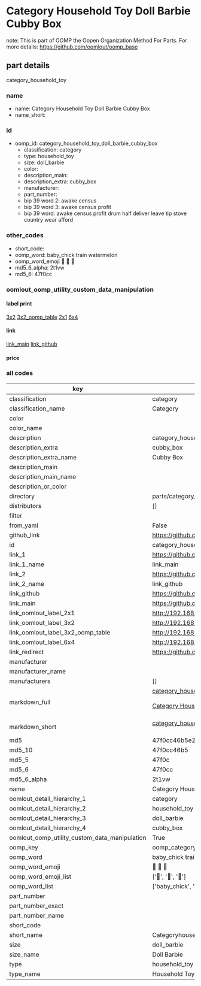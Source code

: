 # Category Household Toy Doll Barbie Cubby Box  

note: This is part of OOMP the Oopen Organization Method For Parts. For more details: https://github.com/oomlout/oomp_base

##  part details
  



category_household_toy



### name
* name: Category Household Toy Doll Barbie Cubby Box
* name_short: 
### id
* oomp_id: category_household_toy_doll_barbie_cubby_box
  * classification: category
  * type: household_toy
  * size: doll_barbie
  * color: 
  * description_main: 
  * description_extra: cubby_box
  * manufacturer: 
  * part_number: 
  * bip 39 word 2: awake census
  * bip 39 word 3: awake census profit
  * bip 39 word: awake census profit drum half deliver leave tip stove country wear afford

### other_codes
* short_code: 
* oomp_word: baby_chick train watermelon
* oomp_word_emoji :baby_chick: :train: :watermelon:
* md5_6_alpha: 2t1vw
* md5_6: 47f0cc






### oomlout_oomp_utility_custom_data_manipulation
#### label print
[3x2](http://192.168.1.245:1112/?label=oomp%202t1vw)
[3x2_oomp_table](http://192.168.1.108:1112/?label=oomp%202t1vw)
[2x1](http://192.168.1.242:1112/?label=oomp%202t1vw)
[6x4](http://192.168.1.55:1112/?label=oomp%202t1vw)    

#### link

[link_main](https://github.com/oomlout/oomlout_oomp_version_1_messy/tree/main/parts/category_household_toy_doll_barbie_cubby_box) [link_github](https://github.com/oomlout/oomlout_oomp_version_1_messy/tree/main/parts/category_household_toy_doll_barbie_cubby_box)                             

#### price







### all codes 
| key | value |  
| --- | --- |  
| classification | category |  
| classification_name | Category |  
| color |  |  
| color_name |  |  
| description | category_household_toy |  
| description_extra | cubby_box |  
| description_extra_name | Cubby Box |  
| description_main |  |  
| description_main_name |  |  
| description_or_color |   |  
| directory | parts/category_household_toy_doll_barbie_cubby_box |  
| distributors | [] |  
| filter |  |  
| from_yaml | False |  
| github_link | https://github.com/oomlout/oomlout_oomp_part_src/tree/main/parts/category_household_toy_doll_barbie_cubby_box |  
| id | category_household_toy_doll_barbie_cubby_box |  
| link_1 | https://github.com/oomlout/oomlout_oomp_version_1_messy/tree/main/parts/category_household_toy_doll_barbie_cubby_box |  
| link_1_name | link_main |  
| link_2 | https://github.com/oomlout/oomlout_oomp_version_1_messy/tree/main/parts/category_household_toy_doll_barbie_cubby_box |  
| link_2_name | link_github |  
| link_github | https://github.com/oomlout/oomlout_oomp_version_1_messy/tree/main/parts/category_household_toy_doll_barbie_cubby_box |  
| link_main | https://github.com/oomlout/oomlout_oomp_version_1_messy/tree/main/parts/category_household_toy_doll_barbie_cubby_box |  
| link_oomlout_label_2x1 | http://192.168.1.242:1112/?label=oomp%202t1vw |  
| link_oomlout_label_3x2 | http://192.168.1.245:1112/?label=oomp%202t1vw |  
| link_oomlout_label_3x2_oomp_table | http://192.168.1.108:1112/?label=oomp%202t1vw |  
| link_oomlout_label_6x4 | http://192.168.1.55:1112/?label=oomp%202t1vw |  
| link_redirect | https://github.com/oomlout/oomlout_oomp_version_1_messy/tree/main/parts/category_household_toy_doll_barbie_cubby_box |  
| manufacturer |  |  
| manufacturer_name |  |  
| manufacturers | [] |  
| markdown_full | [category_household_toy_doll_barbie_cubby_box](none)<br>[](none)<br>[Category Household Toy Doll Barbie Cubby Box](none)<br><br> |  
| markdown_short | [category_household_toy_doll_barbie_cubby_box](none)<br><br> |  
| md5 | 47f0cc46b5e28fdce834343957895081 |  
| md5_10 | 47f0cc46b5 |  
| md5_5 | 47f0c |  
| md5_6 | 47f0cc |  
| md5_6_alpha | 2t1vw |  
| name | Category Household Toy Doll Barbie Cubby Box |  
| oomlout_detail_hierarchy_1 | category |  
| oomlout_detail_hierarchy_2 | household_toy |  
| oomlout_detail_hierarchy_3 | doll_barbie |  
| oomlout_detail_hierarchy_4 | cubby_box |  
| oomlout_oomp_utility_custom_data_manipulation | True |  
| oomp_key | oomp_category_household_toy_doll_barbie_cubby_box |  
| oomp_word | baby_chick train watermelon |  
| oomp_word_emoji | :baby_chick: :train: :watermelon: |  
| oomp_word_emoji_list | [':baby_chick:', ':train:', ':watermelon:'] |  
| oomp_word_list | ['baby_chick', 'train', 'watermelon'] |  
| part_number |  |  
| part_number_exact |  |  
| part_number_name |  |  
| short_code |  |  
| short_name | Categoryhouseholdtoy |  
| size | doll_barbie |  
| size_name | Doll Barbie |  
| type | household_toy |  
| type_name | Household Toy |  
